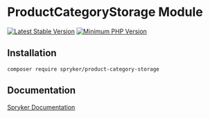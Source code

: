 # ProductCategoryStorage Module
[![Latest Stable Version](https://poser.pugx.org/spryker/product-category-storage/v/stable.svg)](https://packagist.org/packages/spryker/product-category-storage)
[![Minimum PHP Version](https://img.shields.io/badge/php-%3E%3D%208.2-8892BF.svg)](https://php.net/)

## Installation

```
composer require spryker/product-category-storage
```

## Documentation

[Spryker Documentation](https://spryker.github.io)
